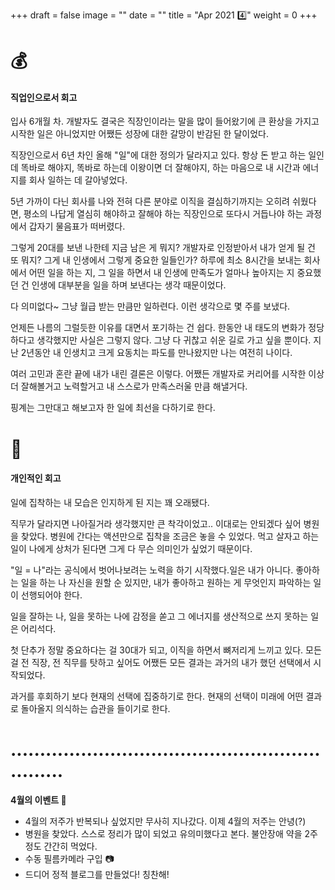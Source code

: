 +++
draft = false
image = ""
date = ""
title = "Apr 2021 4️⃣"
weight = 0
+++

# 💰

#### 직업인으로서 회고

입사 6개월 차. 개발자도 결국은 직장인이라는 말을 많이 들어왔기에 큰 환상을 가지고 시작한 일은 아니었지만 어쨌든 성장에 대한 갈망이 반감된 한 달이었다.

직장인으로서 6년 차인 올해 "일"에 대한 정의가 달라지고 있다. 항상 돈 받고 하는 일인데 똑바로 해야지, 똑바로 하는데 이왕이면 더 잘해야지, 하는 마음으로 내 시간과 에너지를 회사 일하는 데 갈아넣었다.

5년 가까이 다닌 회사를 나와 전혀 다른 분야로 이직을 결심하기까지는 오히려 쉬웠다면, 평소의 나답게 열심히 해야하고 잘해야 하는 직장인으로 또다시 거듭나야 하는 과정에서 갑자기 물음표가 떠버렸다.

그렇게 20대를 보낸 나한테 지금 남은 게 뭐지? 개발자로 인정받아서 내가 얻게 될 건 또 뭐지? 그게 내 인생에서 그렇게 중요한 일들인가? 하루에 최소 8시간을 보내는 회사에서 어떤 일을 하는 지, 그 일을 하면서 내 인생에 만족도가 얼마나 높아지는 지 중요했던 건 인생에 대부분을 일을 하며 보낸다는 생각 때문이었다.

다 의미없다~ 그냥 월급 받는 만큼만 일하련다. 이런 생각으로 몇 주를 보냈다.

언제든 나름의 그럴듯한 이유를 대면서 포기하는 건 쉽다. 한동안 내 태도의 변화가 정당하다고 생각했지만 사실은 그렇지 않다. 그냥 다 귀찮고 쉬운 길로 가고 싶을 뿐이다. 지난 2년동안 내 인생치고 크게 요동치는 파도를 만나왔지만 나는 여전히 나이다.

여러 고민과 혼란 끝에 내가 내린 결론은 이렇다.
어쨌든 개발자로 커리어를 시작한 이상 더 잘해볼거고 노력할거고 내 스스로가 만족스러울 만큼 해낼거다.

핑계는 그만대고 해보고자 한 일에 최선을 다하기로 한다.

# 💎

#### 개인적인 회고

일에 집착하는 내 모습은 인지하게 된 지는 꽤 오래됐다.

직무가 달라지면 나아질거라 생각했지만 큰 착각이었고.. 이대로는 안되겠다 싶어 병원을 찾았다. 병원에 간다는 액션만으로 집착을 조금은 놓을 수 있었다. 먹고 살자고 하는 일이 나에게 상처가 된다면 그게 다 무슨 의미인가 싶었기 때문이다.

"일 = 나"라는 공식에서 벗어나보려는 노력을 하기 시작했다.일은 내가 아니다.
좋아하는 일을 하는 나 자신을 원할 순 있지만, 내가 좋아하고 원하는 게 무엇인지 파악하는 일이 선행되어야 한다.

일을 잘하는 나, 일을 못하는 나에 감정을 쏟고 그 에너지를 생산적으로 쓰지 못하는 일은 어리석다.

첫 단추가 정말 중요하다는 걸 30대가 되고, 이직을 하면서 뼈저리게 느끼고 있다.
모든 걸 전 직장, 전 직무를 탓하고 싶어도 어쨌든 모든 결과는 과거의 내가 했던 선택에서 시작되었다.

과거를 후회하기 보다 현재의 선택에 집중하기로 한다. 현재의 선택이 미래에 어떤 결과로 돌아올지 의식하는 습관을 들이기로 한다.

# ..............................................................

**4월의 이벤트 🔮**

- 4월의 저주가 반복되나 싶었지만 무사히 지나갔다. 이제 4월의 저주는 안녕(?)
- 병원을 찾았다. 스스로 정리가 많이 되었고 유의미했다고 본다. 불안장애 약을 2주 정도 간간히 먹었다.
- 수동 필름카메라 구입 📷
- 드디어 정적 블로그를 만들었다! 칭찬해!
